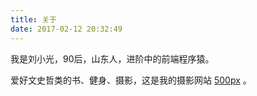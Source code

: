```yaml
---
title: 关于
date: 2017-02-12 20:32:49
---
```


我是刘小光，90后，山东人，进阶中的前端程序猿。

爱好文史哲类的书、健身、摄影，这是我的摄影网站 [500px](https://500px.com/xiaogliu) 。